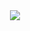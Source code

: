 <div id="header" align="center">
  <img src="[https://media.giphy.com/media/CLYQoz3odO9H0iNZY9/giphy.gif](https://media.giphy.com/media/CLYQoz3odO9H0iNZY9/giphy.gif)"/>
</div>
